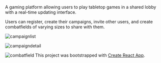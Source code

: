 A gaming platform allowing users to play tabletop games in a shared lobby with a real-time updating interface.

Users can register, create their campaigns, invite other users, and create combatfields of varying sizes to share with them.

![campaignlist](https://user-images.githubusercontent.com/48827678/81808349-df3c0980-951f-11ea-9478-7684af421a6d.png)

![campaigndetail](https://user-images.githubusercontent.com/48827678/81802516-84ea7b00-9516-11ea-9a5b-45faeffcbbcd.png)

![combatfield](https://user-images.githubusercontent.com/48827678/81802625-b6fbdd00-9516-11ea-8e2f-0674aec884ce.png)
This project was bootstrapped with [Create React App](https://github.com/facebook/create-react-app).
